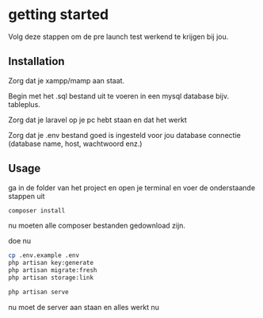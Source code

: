 # getting started

Volg deze stappen om de pre launch test werkend te krijgen bij jou.

## Installation

Zorg dat je xampp/mamp aan staat.

Begin met het .sql bestand uit te voeren in een mysql database bijv. tableplus.

Zorg dat je laravel op je pc hebt staan en dat het werkt

Zorg dat je .env bestand goed is ingesteld voor jou database connectie (database name, host, wachtwoord enz.)

## Usage

ga in de folder van het project en open je terminal en voer de onderstaande stappen uit
```bash
composer install
```
nu moeten alle composer bestanden gedownload zijn.

doe nu

```bash
cp .env.example .env
php artisan key:generate
php artisan migrate:fresh
php artisan storage:link

php artisan serve
```

nu moet de server aan staan en alles werkt nu
